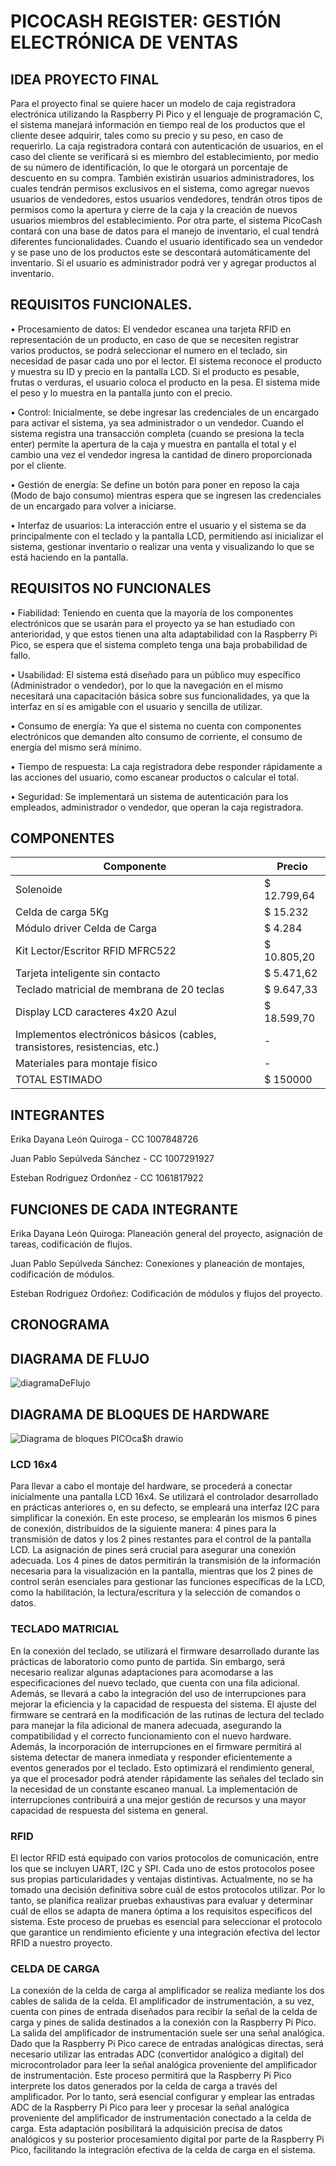 # PICOCASH REGISTER: GESTIÓN ELECTRÓNICA DE VENTAS

## IDEA PROYECTO FINAL

   Para el proyecto final se quiere hacer un modelo de caja registradora electrónica utilizando la Raspberry Pi Pico y el lenguaje de programación C, el sistema manejará información en tiempo real de los productos que el cliente desee adquirir, tales como su precio y su peso, en caso de requerirlo. La caja registradora contará con autenticación de usuarios, en el caso del cliente se verificará si es miembro del establecimiento, por medio de su número de identificación, lo que le otorgará un porcentaje de descuento en su compra. También existirán usuarios administradores, los cuales tendrán permisos exclusivos en el sistema, como agregar nuevos usuarios de vendedores, estos usuarios vendedores, tendrán otros tipos de permisos como la apertura y cierre de la caja y la creación de nuevos usuarios miembros del establecimiento.
   Por otra parte, el sistema PicoCash contará con una base de datos para el manejo de inventario, el cual tendrá diferentes funcionalidades. Cuando el usuario identificado sea un vendedor y se pase uno de los productos este se descontará automáticamente del inventario. Si el usuario es administrador podrá ver y agregar productos al inventario. 

## REQUISITOS FUNCIONALES.
   
   •	Procesamiento de datos: El vendedor escanea una tarjeta RFID en representación de un producto, en caso de que se necesiten registrar varios productos, se podrá seleccionar el numero en el teclado, sin necesidad de pasar cada uno por el lector. El sistema reconoce el producto y muestra su ID y precio en la pantalla LCD. Si el producto es pesable, frutas o verduras, el usuario coloca el producto en la pesa. El sistema mide el peso y lo muestra en la pantalla junto con el precio. 
    
   •	Control: Inicialmente, se debe ingresar las credenciales de un encargado para activar el sistema, ya sea administrador o un vendedor. Cuando el sistema registra una transacción completa (cuando se presiona la tecla enter) permite la apertura de la caja y muestra en pantalla el total y el cambio una vez el vendedor ingresa la cantidad de dinero proporcionada por el cliente.
   
   •	Gestión de energía: Se define un botón para poner en reposo la caja (Modo de bajo consumo) mientras espera que se ingresen las credenciales de un encargado para volver a iniciarse.
   
   •	Interfaz de usuarios: La interacción entre el usuario y el sistema se da principalmente con el teclado y la pantalla LCD, permitiendo así inicializar el sistema, gestionar inventario o realizar una venta y visualizando lo que se está haciendo en la pantalla.

## REQUISITOS NO FUNCIONALES
   
   •	Fiabilidad: Teniendo en cuenta que la mayoría de los componentes electrónicos que se usarán para el proyecto ya se han estudiado con anterioridad, y que estos tienen una alta adaptabilidad con la Raspberry Pi Pico, se espera que el sistema completo tenga una baja probabilidad de fallo. 
    
   •	Usabilidad: El sistema está diseñado para un público muy específico (Administrador o vendedor), por lo que la navegación en el mismo necesitará una capacitación básica sobre sus funcionalidades, ya que la interfaz en sí es amigable con el usuario y sencilla de utilizar.
   
   •	Consumo de energía: Ya que el sistema no cuenta con componentes electrónicos que demanden alto consumo de corriente, el consumo de energía del mismo será mínimo.
   
   •	Tiempo de respuesta: La caja registradora debe responder rápidamente a las acciones del usuario, como escanear productos o calcular el total.
   
   •	Seguridad: Se implementará un sistema de autenticación para los empleados, administrador o vendedor, que operan la caja registradora.

## COMPONENTES

   
   |Componente                                                                   |Precio      |
   |-----------------------------------------------------------------------------|------------|
   |Solenoide                                                                    | $ 12.799,64|
   |Celda de carga 5Kg                                                           | $  15.232  |
   |Módulo driver Celda de Carga                                                 | $  4.284|
   |Kit Lector/Escritor RFID MFRC522                                             | $ 10.805,20|
   |Tarjeta inteligente sin contacto                                             | $  5.471,62|
   |Teclado matricial de membrana de 20 teclas                                   | $  9.647,33|
   |Display LCD caracteres 4x20 Azul                                             | $ 18.599,70|
   |Implementos electrónicos básicos (cables, transistores, resistencias, etc.)	|          -|
   |Materiales para montaje físico	                                             |          -|
   |TOTAL ESTIMADO                                                               | $ 150000|


## INTEGRANTES
   
   Erika Dayana León Quiroga - CC 1007848726
    
   Juan Pablo Sepúlveda Sánchez - CC 1007291927
    
   Esteban Rodriguez Ordonñez - CC 1061817922
   

## FUNCIONES DE CADA INTEGRANTE

   Erika Dayana León Quiroga: Planeación general del proyecto, asignación de tareas, codificación de flujos.
   
   Juan Pablo Sepúlveda Sánchez: Conexiones y planeación de montajes, codificación de módulos.
   
   Esteban Rodriguez Ordoñez: Codificación de módulos y flujos del proyecto.
   
## CRONOGRAMA

## DIAGRAMA DE FLUJO 

 ![diagramaDeFlujo](https://github.com/erikaleonq/PicoCASH-REGISTER/assets/80007851/3a40b7e9-eda6-4382-ad0d-62a01c5a5b67)

## DIAGRAMA DE BLOQUES DE HARDWARE

   ![Diagrama de bloques PICOca$h drawio](https://github.com/erikaleonq/PicoCASH-REGISTER/assets/80007851/ee0b0f2d-1cb5-47c1-9eee-597e333ff782)

   ### LCD 16x4
   
   Para llevar a cabo el montaje del hardware, se procederá a conectar inicialmente una pantalla LCD 16x4. Se utilizará el controlador desarrollado en prácticas anteriores o, en su defecto, se empleará una interfaz I2C para simplificar la conexión. En este proceso, se emplearán los mismos 6 pines de conexión, distribuidos de la siguiente manera: 4 pines para la transmisión de datos y los 2 pines restantes para el control de la pantalla LCD.
   La asignación de pines será crucial para asegurar una conexión adecuada. Los 4 pines de datos permitirán la transmisión de la información necesaria para la visualización en la pantalla, mientras que los 2 pines de control serán esenciales para gestionar las funciones específicas de la LCD, como la habilitación, la lectura/escritura y la selección de comandos o datos.
   
   ### TECLADO MATRICIAL 
   
   En la conexión del teclado, se utilizará el firmware desarrollado durante las prácticas de laboratorio como punto de partida. Sin embargo, será necesario realizar algunas adaptaciones para acomodarse a las especificaciones del nuevo teclado, que cuenta con una fila adicional. Además, se llevará a cabo la integración del uso de interrupciones para mejorar la eficiencia y la capacidad de respuesta del sistema.
   El ajuste del firmware se centrará en la modificación de las rutinas de lectura del teclado para manejar la fila adicional de manera adecuada, asegurando la compatibilidad y el correcto funcionamiento con el nuevo hardware. Además, la incorporación de interrupciones en el firmware permitirá al sistema detectar de manera inmediata y responder eficientemente a eventos generados por el teclado. Esto optimizará el rendimiento general, ya que el procesador podrá atender rápidamente las señales del teclado sin la necesidad de un constante escaneo manual. La implementación de interrupciones contribuirá a una mejor gestión de recursos y una mayor capacidad de respuesta del sistema en general.
   
   ### RFID
   
   El lector RFID está equipado con varios protocolos de comunicación, entre los que se incluyen UART, I2C y SPI. Cada uno de estos protocolos posee sus propias particularidades y ventajas distintivas. Actualmente, no se ha tomado una decisión definitiva sobre cuál de estos protocolos utilizar. Por lo tanto, se planifica realizar pruebas exhaustivas para evaluar y determinar cuál de ellos se adapta de manera óptima a los requisitos específicos del sistema. Este proceso de pruebas es esencial para seleccionar el protocolo que garantice un rendimiento eficiente y una integración efectiva del lector RFID a nuestro proyecto.
   
 ### CELDA DE CARGA
   
   La conexión de la celda de carga al amplificador se realiza mediante los dos cables de salida de la celda. El amplificador de instrumentación, a su vez, cuenta con pines de entrada diseñados para recibir la señal de la celda de carga y pines de salida destinados a la conexión con la Raspberry Pi Pico. La salida del amplificador de instrumentación suele ser una señal analógica.
   Dado que la Raspberry Pi Pico carece de entradas analógicas directas, será necesario utilizar las entradas ADC (convertidor analógico a digital) del microcontrolador para leer la señal analógica proveniente del amplificador de instrumentación. Este proceso permitirá que la Raspberry Pi Pico interprete los datos generados por la celda de carga a través del amplificador.
   Por lo tanto, será esencial configurar y emplear las entradas ADC de la Raspberry Pi Pico para leer y procesar la señal analógica proveniente del amplificador de instrumentación conectado a la celda de carga. Esta adaptación posibilitará la adquisición precisa de datos analógicos y su posterior procesamiento digital por parte de la Raspberry Pi Pico, facilitando la integración efectiva de la celda de carga en el sistema.

